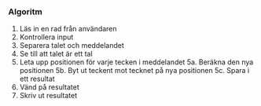 ### Algoritm

1. Läs in en rad från användaren
2. Kontrollera input
3. Separera talet och meddelandet
4. Se till att talet är ett tal
5. Leta upp positionen för varje tecken i meddelandet
    5a. Beräkna den nya positionen
    5b. Byt ut teckent mot tecknet på nya positionen
    5c. Spara i ett resultat
6. Vänd på resultatet
7. Skriv ut resultatet